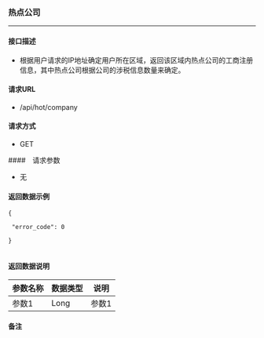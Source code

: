 ### 热点公司

----

#### 接口描述
- 根据用户请求的IP地址确定用户所在区域，返回该区域内热点公司的工商注册信息，其中热点公司根据公司的涉税信息数量来确定。

#### 请求URL
- /api/hot/company

#### 请求方式
- GET

####　请求参数
- 无

#### 返回数据示例
```
{

 "error_code": 0

}


```

#### 返回数据说明

| 参数名称| 数据类型 | 说明 | 
| -- | -- | -- | 
| 参数1 | Long | 参数1 |




#### 备注